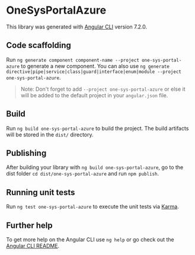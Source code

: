 # OneSysPortalAzure

This library was generated with [Angular CLI](https://github.com/angular/angular-cli) version 7.2.0.

## Code scaffolding

Run `ng generate component component-name --project one-sys-portal-azure` to generate a new component. You can also use `ng generate directive|pipe|service|class|guard|interface|enum|module --project one-sys-portal-azure`.
> Note: Don't forget to add `--project one-sys-portal-azure` or else it will be added to the default project in your `angular.json` file. 

## Build

Run `ng build one-sys-portal-azure` to build the project. The build artifacts will be stored in the `dist/` directory.

## Publishing

After building your library with `ng build one-sys-portal-azure`, go to the dist folder `cd dist/one-sys-portal-azure` and run `npm publish`.

## Running unit tests

Run `ng test one-sys-portal-azure` to execute the unit tests via [Karma](https://karma-runner.github.io).

## Further help

To get more help on the Angular CLI use `ng help` or go check out the [Angular CLI README](https://github.com/angular/angular-cli/blob/master/README.md).
